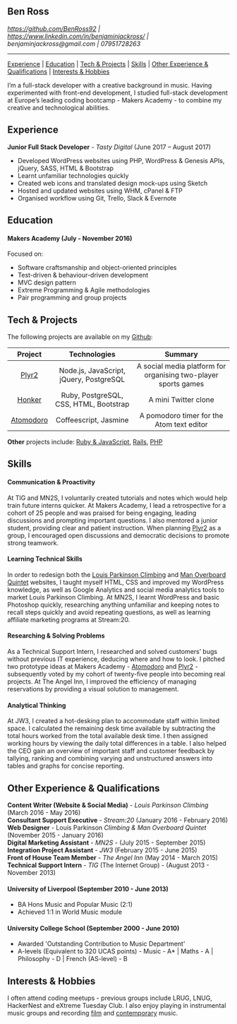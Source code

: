 ## Ben Ross

*https://github.com/BenRoss92 | https://www.linkedin.com/in/benjaminjackross/ |   
&#00098;&#x65;&#x6e;&#106;&#00097;&#109;&#x69;&#000110;&#x6a;&#x61;&#99;&#x6b;&#000114;&#x6f;&#115;&#x73;&#x40;&#x67;&#109;&#x61;&#105;&#x6c;&#x2e;&#x63;&#111;&#x6d;
 | &#x30;&#x37;&#00057;&#00053;&#00049;&#x37;&#50;&#x38;&#50;&#x36;&#51;*

---

[Experience](#experience) | [Education](#education) | [Tech & Projects](#tech--projects) | [Skills](#skills) | [Other Experience & Qualifications](#other-experience--qualifications) |  [Interests & Hobbies](#interests--hobbies)

I’m a full-stack developer with a creative background in music. Having experimented with front-end development, I studied full-stack development at Europe’s leading coding bootcamp - Makers Academy - to combine my creative and technological abilities.

## Experience

**Junior Full Stack Developer** - *Tasty Digital* (June 2017 – August 2017)

- Developed WordPress websites using PHP, WordPress & Genesis APIs, jQuery, SASS, HTML & Bootstrap
- Learnt unfamiliar technologies quickly
- Created web icons and translated design mock-ups using Sketch
- Hosted and updated websites using WHM, cPanel & FTP
- Organised workflow using Git, Trello, Slack & Evernote

## Education

#### Makers Academy (July - November 2016)

Focused on:

- Software craftsmanship and object-oriented principles
- Test-driven & behaviour-driven development
- MVC design pattern
- Extreme Programming & Agile methodologies
- Pair programming and group projects

## Tech & Projects

The following projects are available on my [Github](https://github.com/BenRoss92/):

| Project | Technologies | Summary |
|:---:|:---:|:---:|
| [Plyr2](https://github.com/BenRoss92/plyr2) | Node.js, JavaScript, jQuery, PostgreSQL | A social media platform for organising two-player sports games
| [Honker](https://github.com/BenRoss92/honker) | Ruby, PostgreSQL, CSS, HTML, Bootstrap | A mini Twitter clone |
| [Atomodoro](https://github.com/BenRoss92/Atomodoro) | Coffeescript, Jasmine | A pomodoro timer for the Atom text editor |

**Other** projects include: [Ruby & JavaScript](https://github.com/BenRoss92/quiz), [Rails](https://github.com/BenRoss92/yelp_clone), [PHP](https://github.com/BenRoss92/customer_portal)

## Skills

#### Communication & Proactivity

At TIG and MN2S, I voluntarily created tutorials and notes which would help train future interns quicker. At Makers Academy, I lead a retrospective for a cohort of 25 people and was praised for being engaging, leading discussions and prompting important questions. I also mentored a junior student, providing clear and patient instruction. When planning [Plyr2](https://github.com/BenRoss92/plyr2) as a group, I encouraged open discussions and democratic decisions to promote strong teamwork.

#### Learning Technical Skills

In order to redesign both the [Louis Parkinson Climbing](http://louisparkinsonclimbing.co.uk/) and [Man Overboard Quintet](http://manoverboardswing.co.uk/) websites, I taught myself HTML, CSS and improved my WordPress knowledge, as well as Google Analytics and social media analytics tools to market Louis Parkinson Climbing. At MN2S, I learnt WordPress and basic Photoshop quickly, researching anything unfamiliar and keeping notes to recall steps quickly and avoid repeating questions, as well as learning affiliate marketing programs at Stream:20.

#### Researching & Solving Problems

As a Technical Support Intern, I researched and solved customers’ bugs without previous IT experience, deducing where and how to look. I pitched two prototype ideas at Makers Academy - [Atomodoro](https://github.com/BenRoss92/Atomodoro) and [Plyr2](https://github.com/BenRoss92/plyr2) - subsequently voted by my cohort of twenty-five people into becoming real projects. At The Angel Inn, I improved the efficiency of managing reservations by providing a visual solution to management.

#### Analytical Thinking

At JW3, I created a hot-desking plan to accommodate staff within limited space. I calculated the remaining desk time available by subtracting the total hours worked from the total available desk time. I then assigned working hours by viewing the daily total differences in a table. I also helped the CEO gain an overview of important staff and customer feedback by tallying, ranking and combining varying and unstructured answers into tables and graphs for concise reporting.

## Other Experience & Qualifications

**Content Writer (Website & Social Media)** - *Louis Parkinson Climbing* (March 2016 - May 2016)  
**Consultant Support Executive** - *Stream:20* (January 2016 - February 2016)  
**Web Designer** - Louis Parkinson *Climbing & Man Overboard Quintet* (November 2015 - January 2016)  
**Digital Marketing Assistant** - *MN2S* - (July 2015 - September 2015)  
**Integration Project Assistant** - *JW3* (February 2015 - June 2015)  
**Front of House Team Member** - *The Angel Inn* (May 2014 - March 2015)  
**Technical Support Intern** - *TIG* (The Internet Group) - (August 2013 - November 2013)  

#### University of Liverpool (September 2010 - June 2013)

- BA Hons Music and Popular Music (2:1)
- Achieved 1:1 in World Music module

#### University College School (September 2000 - June 2010)

- Awarded 'Outstanding Contribution to Music Department'
- A-levels (Equivalent to 320 UCAS points) -
 Music - A\* | Maths - A | Philosophy - D | French (AS-level) - B

## Interests & Hobbies

I often attend coding meetups - previous groups include LRUG, LNUG, HackerNest and eXtreme Tuesday Club. I also enjoy playing in instrumental music groups and recording
[film](https://www.youtube.com/user/BenRoss92/videos?live_view=500&sort=dd&view=0&flow=list)
 and [contemporary](https://soundcloud.com/ben-ross-92) music.

